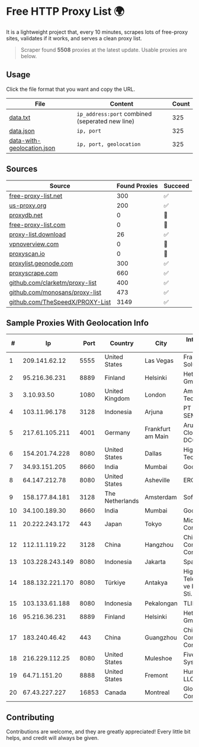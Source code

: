 
# Free HTTP Proxy List 🌍

It is a lightweight project that, every 10 minutes, scrapes lots of free-proxy sites, validates if it works, and serves a clean proxy list.


> Scraper found **5508** proxies at the latest update. Usable proxies are below.

## Usage

Click the file format that you want and copy the URL.


|File|Content|Count|
|----|-------|-----|
|[data.txt](https://raw.githubusercontent.com/themiralay/Proxy-List-World/master/data.txt)|`ip_address:port` combined (seperated new line)|325|
|[data.json](https://raw.githubusercontent.com/themiralay/Proxy-List-World/master/data.json)|`ip, port`|325|
|[data-with-geolocation.json](https://raw.githubusercontent.com/themiralay/Proxy-List-World/master/data-with-geolocation.json)|`ip, port, geolocation`|325|

## Sources

|Source|Found Proxies|Succeed|
|------|-------------|-------|
|[free-proxy-list.net](https://free-proxy-list.net)|300|✅|
|[us-proxy.org](https://www.us-proxy.org)|200|✅|
|[proxydb.net](http://proxydb.net)|0|🚫|
|[free-proxy-list.com](https://free-proxy-list.com/?page=&port=&type%5B%5D=http&type%5B%5D=https&up_time=0&search=Search)|0|🚫|
|[proxy-list.download](https://www.proxy-list.download/HTTP)|26|✅|
|[vpnoverview.com](https://vpnoverview.com/privacy/anonymous-browsing/free-proxy-servers)|0|🚫|
|[proxyscan.io](https://www.proxyscan.io)|0|🚫|
|[proxylist.geonode.com](https://proxylist.geonode.com/api/proxy-list?limit=300&page=1&sort_by=lastChecked&sort_type=desc&protocols=http,https)|300|✅|
|[proxyscrape.com](https://api.proxyscrape.com/v2/?request=displayproxies&protocol=http&timeout=10000&country=all&ssl=all&anonymity=all)|660|✅|
|[github.com/clarketm/proxy-list](https://raw.githubusercontent.com/clarketm/proxy-list/master/proxy-list-raw.txt)|400|✅|
|[github.com/monosans/proxy-list](https://raw.githubusercontent.com/monosans/proxy-list/main/proxies/http.txt)|473|✅|
|[github.com/TheSpeedX/PROXY-List](https://raw.githubusercontent.com/TheSpeedX/PROXY-List/master/http.txt)|3149|✅|


## Sample Proxies With Geolocation Info

|#|Ip|Port|Country|City|Internet Service Provider|
|-|--|----|-------|----|-------------------------|
|1|209.141.62.12|5555|United States|Las Vegas|FranTech Solutions|
|2|95.216.36.231|8889|Finland|Helsinki|Hetzner Online GmbH|
|3|3.10.93.50|1080|United Kingdom|London|Amazon Technologies Inc.|
|4|103.11.96.178|3128|Indonesia|Arjuna|PT SKYLINE SEMESTA|
|5|217.61.105.211|4001|Germany|Frankfurt am Main|Aruba GmbH Cloud Network DC05|
|6|154.201.74.228|8080|United States|Dallas|High Family Technology Co|
|7|34.93.151.205|8660|India|Mumbai|Google LLC|
|8|64.147.212.78|8080|United States|Asheville|ERC Broadband|
|9|158.177.84.181|3128|The Netherlands|Amsterdam|SoftLayer|
|10|34.100.189.30|8660|India|Mumbai|Google LLC|
|11|20.222.243.172|443|Japan|Tokyo|Microsoft Corporation|
|12|112.11.119.22|3128|China|Hangzhou|China Mobile Communications Corporation|
|13|103.228.243.149|8080|Indonesia|Jakarta|SpaceX Starlink|
|14|188.132.221.170|8080|Türkiye|Antakya|High Speed Telekomunikasyon ve Hab. Hiz. Ltd. Sti.|
|15|103.133.61.188|8080|Indonesia|Pekalongan|TLINK|
|16|95.216.36.231|8889|Finland|Helsinki|Hetzner Online GmbH|
|17|183.240.46.42|443|China|Guangzhou|China Mobile Communications Corporation|
|18|216.229.112.25|8080|United States|Muleshoe|Five Area Systems, LLC|
|19|64.71.151.20|8888|United States|Fremont|Hurricane Electric LLC|
|20|67.43.227.227|16853|Canada|Montreal|GloboTech Communications|



## Contributing

Contributions are welcome, and they are greatly appreciated! Every
little bit helps, and credit will always be given.

